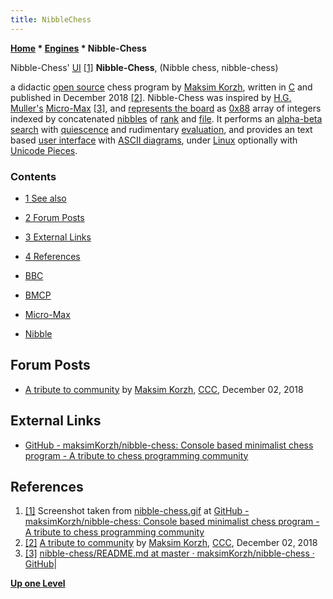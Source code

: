 ```yaml
---
title: NibbleChess
---
```

**[Home](Home "Home") \* [Engines](Engines "Engines") \* Nibble-Chess**



 [](File:Nibble-Chess.jpg) Nibble-Chess' [UI](User_Interface "User Interface") <a id="cite-note-1" href="#cite-ref-1">[1]</a> 
**Nibble-Chess**, (Nibble chess, nibble-chess)  

a didactic [open source](Category:Open_Source "Category:Open Source") chess program by [Maksim Korzh](Maksim_Korzh "Maksim Korzh"), written in [C](C "C") and published in December 2018 <a id="cite-note-2" href="#cite-ref-2">[2]</a>.
Nibble-Chess was inspired by [H.G. Muller's](Harm_Geert_Muller "Harm Geert Muller") [Micro-Max](Micro-Max "Micro-Max") <a id="cite-note-3" href="#cite-ref-3">[3]</a>, 
and [represents the board](Board_Representation "Board Representation") as [0x88](0x88 "0x88") array of integers indexed by concatenated [nibbles](Nibble "Nibble") of [rank](Ranks "Ranks") and [file](Files "Files"). It performs an [alpha-beta search](Alpha-Beta "Alpha-Beta") with [quiescence](Quiescence_Search "Quiescence Search") and rudimentary [evaluation](Evaluation "Evaluation"),
and provides an text based [user interface](User_Interface "User Interface") with [ASCII diagrams](Graphics_Programming#ASCII_Diagrams "Graphics Programming"), under [Linux](Linux "Linux") optionally with [Unicode Pieces](Pieces#Unicode "Pieces").



### Contents


* [1 See also](#see-also)
* [2 Forum Posts](#forum-posts)
* [3 External Links](#external-links)
* [4 References](#references)






* [BBC](BBC "BBC")
* [BMCP](BMCP "BMCP")
* [Micro-Max](Micro-Max "Micro-Max")
* [Nibble](Nibble "Nibble")


## Forum Posts


* [A tribute to community](http://www.talkchess.com/forum3/viewtopic.php?f=7&t=69118) by [Maksim Korzh](Maksim_Korzh "Maksim Korzh"), [CCC](CCC "CCC"), December 02, 2018


## External Links


* [GitHub - maksimKorzh/nibble-chess: Console based minimalist chess program - A tribute to chess programming community](https://github.com/maksimKorzh/nibble-chess)


## References


1. <a id="cite-ref-1" href="#cite-note-1">[1]</a> Screenshot taken from [nibble-chess.gif](https://github.com/maksimKorzh/nibble-chess/blob/master/nibble-chess.gif) at [GitHub - maksimKorzh/nibble-chess: Console based minimalist chess program - A tribute to chess programming community](https://github.com/maksimKorzh/nibble-chess)
2. <a id="cite-ref-2" href="#cite-note-2">[2]</a> [A tribute to community](http://www.talkchess.com/forum3/viewtopic.php?f=7&t=69118) by [Maksim Korzh](Maksim_Korzh "Maksim Korzh"), [CCC](CCC "CCC"), December 02, 2018
3. <a id="cite-ref-3" href="#cite-note-3">[3]</a> [nibble-chess/README.md at master · maksimKorzh/nibble-chess · GitHub](https://github.com/maksimKorzh/nibble-chess/blob/master/README.md)|

**[Up one Level](Engines "Engines")**







 
